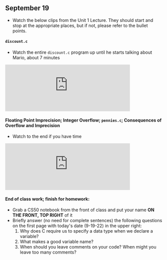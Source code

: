 ## September 19

- Watch the below clips from the Unit 1 Lecture. They should start and stop at the appropriate places, but if not, please refer to the bullet points.

#### `discount.c`

- Watch the entire `discount.c` program up until he starts talking about Mario, about 7 minutes

<iframe width="400" src="https://www.youtube.com/embed/URrzmoIyqLw?start=6919&end=7363" title="YouTube video player" frameborder="0" allow="accelerometer; autoplay; clipboard-write; encrypted-media; gyroscope; picture-in-picture" allowfullscreen></iframe>

#### Floating Point Imprecision; Integer Overflow; `pennies.c`; Consequences of Overflow and Imprecision

- Watch to the end if you have time 

<iframe width="400" src="https://www.youtube.com/embed/URrzmoIyqLw?start=7961&end=8869" title="YouTube video player" frameborder="0" allow="accelerometer; autoplay; clipboard-write; encrypted-media; gyroscope; picture-in-picture" allowfullscreen></iframe>


#### End of class work; finish for homework:
  - Grab a CS50 notebook from the front of class and put your name **ON THE FRONT, TOP RIGHT** of it
  - Briefly answer (no need for complete sentences) the following questions on the first page with today's date (9-19-22) in the upper right:
    1. Why does C require us to specify a data type when we declare a variable?
    1. What makes a good variable name?
    1. When should you leave comments on your code? When might you leave too many comments?